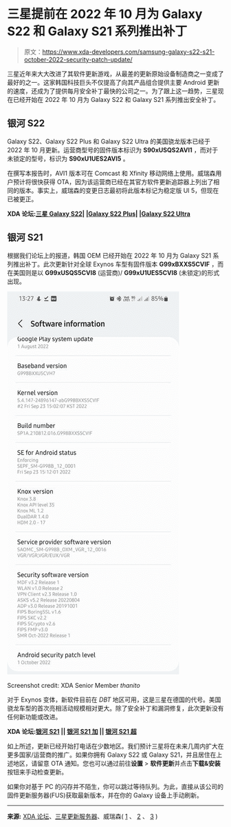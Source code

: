 # 三星提前在 2022 年 10 月为 Galaxy S22 和 Galaxy S21 系列推出补丁

> 原文：<https://www.xda-developers.com/samsung-galaxy-s22-s21-october-2022-security-patch-update/>

三星近年来大大改进了其软件更新游戏，从最差的更新原始设备制造商之一变成了最好的之一。这家韩国科技巨头不仅提高了向其产品组合提供主要 Android 更新的速度，还成为了提供每月安全补丁最快的公司之一。为了跟上这一趋势，三星现在已经开始在 2022 年 10 月为 Galaxy S22 和 Galaxy S21 系列推出安全补丁。

## 银河 S22

Galaxy S22、Galaxy S22 Plus 和 Galaxy S22 Ultra 的美国骁龙版本已经于 2022 年 10 月更新。运营商型号的固件版本标识为 **S90xUSQS2AVI1** ，而对于未锁定的型号，标识为 **S90xU1UES2AVI5** 。

在撰写本报告时，AVI1 版本可在 Comcast 和 Xfinity 移动网络上使用。威瑞森用户预计将很快获得 OTA，因为该运营商已经在其官方软件更新追踪器上列出了相同的版本。事实上，威瑞森的变更日志最初将此版本标记为稳定版 UI 5，但现在已被更正。

**XDA 论坛:[三星 Galaxy S22](https://forum.xda-developers.com/f/samsung-galaxy-s22.12511/)| |[Galaxy S22 Plus](https://forum.xda-developers.com/f/samsung-galaxy-s22-plus.12513/)| |[Galaxy S22 Ultra](https://forum.xda-developers.com/f/samsung-galaxy-s22-ultra.12515/)**

## 银河 S21

根据我们论坛上的报道，韩国 OEM 已经开始在 2022 年 10 月为 Galaxy S21 系列推出补丁。此次更新针对全球 Exynos 车型有固件版本 **G99xBXXS5CVIF** ，而在美国则是以 **G99xUSQS5CVI8** (运营商)/ **G99xU1UES5CVI8** (未锁定)的形式出现。

 <picture>![Samsung Galaxy S21 October 2022 patch update](img/667f0643194c062421bb6b21281e1d91.png)</picture> 

Screenshot credit: XDA Senior Member *thanito*

对于 Exynos 变体，新软件目前在 *DBT* 地区可用，这是三星在德国的代号。美国骁龙车型的首次亮相活动规模相对更大。除了安全补丁和漏洞修复，此次更新没有任何新功能或改进。

**XDA 论坛:[银河 S21](https://forum.xda-developers.com/c/samsung-galaxy-s21.11933/) || [银河 S21 加](https://forum.xda-developers.com/f/samsung-galaxy-s21.12089/) || [银河 S21 超](https://forum.xda-developers.com/f/samsung-galaxy-s21-ultra.12091/)**

如上所述，更新已经开始打电话在少数地区。我们预计三星将在未来几周内扩大在更多国家/运营商的推广。如果你拥有 Galaxy S22 或 Galaxy S21，并且居住在上述地区，请留意 OTA 通知。您也可以通过前往**设置** > **软件更新**并点击**下载&安装**按钮来手动检查更新。

如果你对基于 PC 的闪存并不陌生，你可以跳过等待队列。为此，直接从该公司的固件更新服务器(FUS)获取最新版本，并在你的 Galaxy 设备上手动刷新。

* * *

**来源:** [XDA 论坛](https://forum.xda-developers.com/posts/87503705)、[三星更新服务器](https://doc.samsungmobile.com/SM-S908U1/ATT/doc.html)、威瑞森( [1](https://www.anrdoezrs.net/links/100122946/type/dlg/sid/UUxdaUeUpU43852/https://www.verizon.com/support/samsung-galaxy-s22-update/) 、 [2](https://www.anrdoezrs.net/links/100122946/type/dlg/sid/UUxdaUeUpU43852/https://www.verizon.com/support/samsung-galaxy-s22-plus-update/) 、 [3](https://www.anrdoezrs.net/links/100122946/type/dlg/sid/UUxdaUeUpU43852/https://www.verizon.com/support/samsung-galaxy-s22-ultra-update/) )